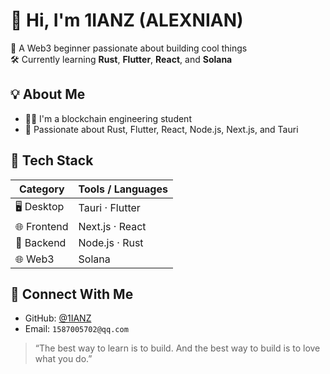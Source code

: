# 👋 Hi, I'm 1IANZ (ALEXNIAN)
🎯 A Web3 beginner passionate about building cool things  
🛠️ Currently learning **Rust**, **Flutter**, **React**, and **Solana**

## 💡 About Me
- 🧑‍🎓 I'm a blockchain engineering student  
- 🚀 Passionate about Rust, Flutter, React, Node.js, Next.js, and Tauri  


## 🧰 Tech Stack

| Category   | Tools / Languages           |
|------------|-----------------------------|
| 🖥 Desktop  | Tauri · Flutter             |
| 🌐 Frontend | Next.js · React             |
| 🧠 Backend  | Node.js · Rust              |
| 🌐 Web3     | Solana                      |


## 🔗 Connect With Me

- GitHub: [@1IANZ](https://github.com/1IANZ)
- Email: `1587005702@qq.com`


> “The best way to learn is to build. And the best way to build is to love what you do.”
